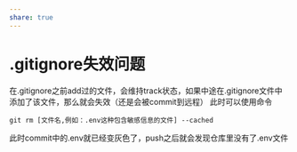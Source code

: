 ```yaml
---
share: true  
---
```



# .gitignore失效问题

在.gitignore之前add过的文件，会维持track状态，如果中途在.gitignore文件中添加了该文件，那么就会失效（还是会被commit到远程）
此时可以使用命令
```shell
git rm [文件名,例如：.env这种包含敏感信息的文件] --cached
```
此时commit中的.env就已经变灰色了，push之后就会发现仓库里没有了.env文件

